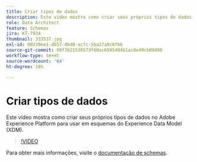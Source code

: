 ```yaml
---
title: Criar tipos de dados
description: Este vídeo mostra como criar seus próprios tipos de dados no Adobe Experience Platform para usar em esquemas do Experience Data Model (XDM).
role: Data Architect
feature: Schemas
jira: KT-7934
thumbnail: 333537.jpg
exl-id: 00239ee1-db57-4bd0-acfc-5ba27a9c8fb6
source-git-commit: 90f7621536573f60ac6585404b1ac0e49cb08496
workflow-type: tm+mt
source-wordcount: '64'
ht-degree: 18%

---
```


# Criar tipos de dados

Este vídeo mostra como criar seus próprios tipos de dados no Adobe Experience Platform para usar em esquemas do Experience Data Model (XDM).

>[!VIDEO](https://video.tv.adobe.com/v/333537?quality=12&learn=on)

Para obter mais informações, visite o [documentação de schemas](https://experienceleague.adobe.com/docs/experience-platform/xdm/home.html?lang=pt-BR).
